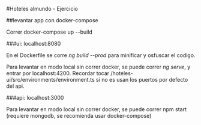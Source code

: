 #Hoteles almundo - Ejercicio

##levantar app con docker-compose

Correr docker-compose up --build

###ui: localhost:8080

En el Dockerfile se corre *ng build --prod* para minificar y osfuscar el codigo.

Para levantar en modo local sin correr docker, se puede correr *ng serve*, y entrar por localhost:4200.
Recordar tocar /hoteles-ui/src/environments/environment.ts si no es usan los puertos por defecto del api.

###api: localhost:3000 

Para levantar en modo local sin correr docker, se puede correr npm start (requiere mongodb, se recomienda usar docker-compose)